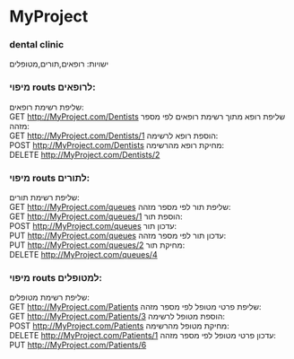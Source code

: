 # MyProject

### dental clinic

ישויות: רופאים,תורים,מטופלים
### מיפוי routs לרופאים:
שליפת רשימת רופאים:  
GET http://MyProject.com/Dentists
שליפת רופא מתוך רשימת רופאים לפי מספר מזהה:  
GET http://MyProject.com/Dentists/1
הוספת רופא לרשימה:  
POST http://MyProject.com/Dentists
מחיקת רופא מהרשימה:  
DELETE http://MyProject.com/Dentists/2
### מיפוי routs לתורים:  
שליפת רשימת תורים:  
GET http://MyProject.com/queues
שליפת תור לפי מספר מזהה:  
GET http://MyProject.com/queues/1
הוספת תור:  
POST http://MyProject.com/queues
עדכון תור:  
PUT http://MyProject.com/queues
עדכון תור לפי מספר מזהה:  
PUT http://MyProject.com/queues/2
מחיקת תור:  
DELETE http://MyProject.com/queues/4
### מיפוי routs למטופלים:  
שליפת רשימת מטופלים:  
GET http://MyProject.com/Patients
שליפת פרטי מטופל לפי מספר מזהה:  
GET http://MyProject.com/Patients/3
הוספת מטופל לרשימה:  
POST http://MyProject.com/Patients
מחיקת מטופל מהרשימה:  
DELETE http://MyProject.com/Patients/1
עדכון פרטי מטופל לפי מספר מזהה:  
PUT http://MyProject.com/Patients/6
